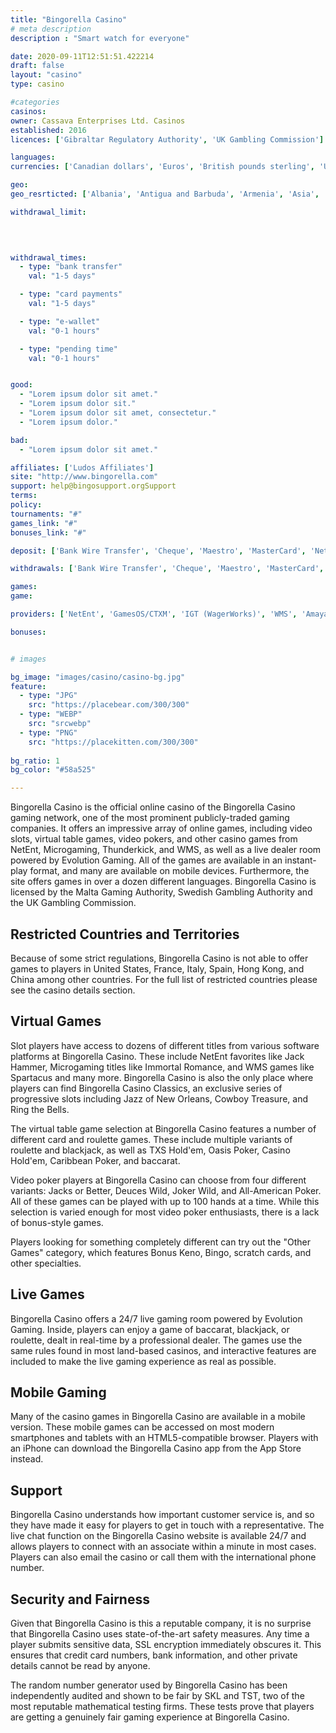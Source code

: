 ```yaml
---
title: "Bingorella Casino"
# meta description
description : "Smart watch for everyone"

date: 2020-09-11T12:51:51.422214
draft: false
layout: "casino" 
type: casino

#categories
casinos: 
owner: Cassava Enterprises Ltd. Casinos
established: 2016
licences: ['Gibraltar Regulatory Authority', 'UK Gambling Commission']

languages: 
currencies: ['Canadian dollars', 'Euros', 'British pounds sterling', 'US dollars']

geo: 
geo_resrticted: ['Albania', 'Antigua and Barbuda', 'Armenia', 'Asia', 'Australia', 'New South Wales', 'Azerbaijan', 'Belarus', 'Belgium', 'Bosnia and Herzegovina', 'Bulgaria', 'Croatia', 'Czech Republic', 'Denmark', 'Estonia', 'France', 'Germany', 'Schleswig-Holstein', 'Gibraltar', 'Hungary', 'Indonesia', 'Israel', 'Italy', 'Kosovo', 'Latvia', 'Lithuania', 'Macedonia', 'Malaysia', 'Moldova', 'Montenegro', 'Puerto Rico', 'Romania', 'Russia', 'Slovakia', 'Slovenia', 'South Africa', 'Spain', 'Sweden', 'Switzerland', 'Turkey', 'Ukraine', 'United States', 'Alabama', 'Alaska', 'American Samoa', 'Arizona', 'Arkansas', 'California', 'Colorado', 'Connecticut', 'Delaware', 'District of Columbia', 'Florida', 'Georgia(US)', 'Guam', 'Hawaii', 'Idaho', 'Illinois', 'Indiana', 'Iowa', 'Kansas', 'Kentucky', 'Louisiana', 'Maine', 'Maryland', 'Massachusetts', 'Michigan', 'Minnesota', 'Mississippi', 'Missouri', 'Montana', 'Nebraska', 'Nevada', 'New Hampshire', 'New Jersey', 'New Mexico', 'New York', 'North Carolina', 'North Dakota', 'Northern Mariana Islands', 'Ohio', 'Oklahoma', 'Oregon', 'Pennsylvania', 'Rhode Island', 'South Carolina', 'South Dakota', 'Tennessee', 'Texas', 'U.S. Virgin Islands', 'Utah', 'Vermont', 'Virginia', 'Washington', 'West Virginia', 'Wisconsin', 'Wyoming']

withdrawal_limit:

  
  

withdrawal_times:
  - type: "bank transfer"
    val: "1-5 days"

  - type: "card payments"
    val: "1-5 days"

  - type: "e-wallet"
    val: "0-1 hours"

  - type: "pending time"
    val: "0-1 hours"


good:
  - "Lorem ipsum dolor sit amet."
  - "Lorem ipsum dolor sit."
  - "Lorem ipsum dolor sit amet, consectetur."
  - "Lorem ipsum dolor."

bad:
  - "Lorem ipsum dolor sit amet."

affiliates: ['Ludos Affiliates']
site: "http://www.bingorella.com"
support: help@bingosupport.orgSupport
terms:
policy:
tournaments: "#"
games_link: "#"
bonuses_link: "#"

deposit: ['Bank Wire Transfer', 'Cheque', 'Maestro', 'MasterCard', 'Neteller', 'PayPal', 'Visa']

withdrawals: ['Bank Wire Transfer', 'Cheque', 'Maestro', 'MasterCard', 'Neteller', 'PayPal', 'Visa']

games: 
game:

providers: ['NetEnt', 'GamesOS/CTXM', 'IGT (WagerWorks)', 'WMS', 'Amaya (Chartwell)']

bonuses:


# images

bg_image: "images/casino/casino-bg.jpg"  
feature:
  - type: "JPG" 
    src: "https://placebear.com/300/300"
  - type: "WEBP"
    src: "srcwebp"
  - type: "PNG"
    src: "https://placekitten.com/300/300"  
 
bg_ratio: 1 
bg_color: "#58a525"  

---
```


Bingorella Casino is the official online casino of the Bingorella Casino gaming network, one of the most prominent publicly-traded gaming companies. It offers an impressive array of online games, including video slots, virtual table games, video pokers, and other casino games from NetEnt, Microgaming, Thunderkick, and WMS, as well as a live dealer room powered by Evolution Gaming. All of the games are available in an instant-play format, and many are available on mobile devices. Furthermore, the site offers games in over a dozen different languages. Bingorella Casino is licensed by the Malta Gaming Authority, Swedish Gambling Authority and the UK Gambling Commission.

## Restricted Countries and Territories
Because of some strict regulations, Bingorella Casino is not able to offer games to players in United States, France, Italy, Spain, Hong Kong, and China among other countries. For the full list of restricted countries please see the casino details section.

## Virtual Games
Slot players have access to dozens of different titles from various software platforms at Bingorella Casino. These include NetEnt favorites like Jack Hammer, Microgaming titles like Immortal Romance, and WMS games like Spartacus and many more. Bingorella Casino is also the only place where players can find Bingorella Casino Classics, an exclusive series of progressive slots including Jazz of New Orleans, Cowboy Treasure, and Ring the Bells.

The virtual table game selection at Bingorella Casino features a number of different card and roulette games. These include multiple variants of roulette and blackjack, as well as TXS Hold'em, Oasis Poker, Casino Hold'em, Caribbean Poker, and baccarat.

Video poker players at Bingorella Casino can choose from four different variants: Jacks or Better, Deuces Wild, Joker Wild, and All-American Poker. All of these games can be played with up to 100 hands at a time. While this selection is varied enough for most video poker enthusiasts, there is a lack of bonus-style games.

Players looking for something completely different can try out the "Other Games" category, which features Bonus Keno, Bingo, scratch cards, and other specialties.

## Live Games
Bingorella Casino offers a 24/7 live gaming room powered by Evolution Gaming. Inside, players can enjoy a game of baccarat, blackjack, or roulette, dealt in real-time by a professional dealer. The games use the same rules found in most land-based casinos, and interactive features are included to make the live gaming experience as real as possible.

## Mobile Gaming
Many of the casino games in Bingorella Casino are available in a mobile version. These mobile games can be accessed on most modern smartphones and tablets with an HTML5-compatible browser. Players with an iPhone can download the Bingorella Casino app from the App Store instead.

## Support
Bingorella Casino understands how important customer service is, and so they have made it easy for players to get in touch with a representative. The live chat function on the Bingorella Casino website is available 24/7 and allows players to connect with an associate within a minute in most cases. Players can also email the casino or call them with the international phone number.

## Security and Fairness
Given that Bingorella Casino is this a reputable company, it is no surprise that Bingorella Casino uses state-of-the-art safety measures. Any time a player submits sensitive data, SSL encryption immediately obscures it. This ensures that credit card numbers, bank information, and other private details cannot be read by anyone.

The random number generator used by Bingorella Casino has been independently audited and shown to be fair by SKL and TST, two of the most reputable mathematical testing firms. These tests prove that players are getting a genuinely fair gaming experience at Bingorella Casino.